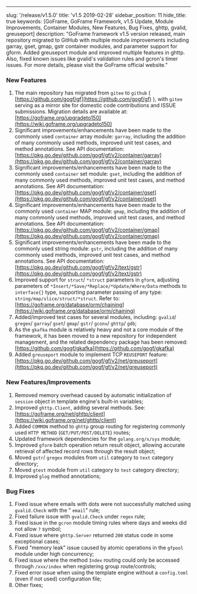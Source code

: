 ---
slug: '/release/v1.5.0'
title: 'v1.5 2019-02-28'
sidebar_position: 11
hide_title: true
keywords: [GoFrame, GoFrame Framework, v1.5 Update, Module Improvements, Container Modules, New Features, Bug Fixes, ghttp, gvalid, greuseport]
description: "GoFrame framework v1.5 version released, main repository migrated to GitHub with multiple module improvements including garray, gset, gmap, gstr container modules, and parameter support for gform. Added greuseport module and improved multiple features in ghttp. Also, fixed known issues like gvalid's validation rules and gcron's timer issues. For more details, please visit the GoFrame official website."

### New Features

1. The main repository has migrated from `gitee` to `github` ( [https://github.com/gogf/gf](https://github.com/gogf/gf) ), with `gitee` serving as a mirror site for domestic code contributions and ISSUE submissions. Migration details are available at: [https://goframe.org/upgradeto150](https://wiki.goframe.org/upgradeto150)
2. Significant improvements/enhancements have been made to the commonly used `container` array module: `garray`, including the addition of many commonly used methods, improved unit test cases, and method annotations. See API documentation: [https://pkg.go.dev/github.com/gogf/gf/v2/container/garray](https://pkg.go.dev/github.com/gogf/gf/v2/container/garray)
3. Significant improvements/enhancements have been made to the commonly used `container` set module: `gset`, including the addition of many commonly used methods, improved unit test cases, and method annotations. See API documentation: [https://pkg.go.dev/github.com/gogf/gf/v2/container/gset](https://pkg.go.dev/github.com/gogf/gf/v2/container/gset)
4. Significant improvements/enhancements have been made to the commonly used `container` MAP module: `gmap`, including the addition of many commonly used methods, improved unit test cases, and method annotations. See API documentation: [https://pkg.go.dev/github.com/gogf/gf/v2/container/gmap](https://pkg.go.dev/github.com/gogf/gf/v2/container/gmap)
5. Significant improvements/enhancements have been made to the commonly used string module: `gstr`, including the addition of many commonly used methods, improved unit test cases, and method annotations. See API documentation: [https://pkg.go.dev/github.com/gogf/gf/v2/text/gstr](https://pkg.go.dev/github.com/gogf/gf/v2/text/gstr)
6. Improved support for `struct`/ `*struct` parameters in `gform`, adjusting parameters of `*Insert/*Save/*Replace/*Update/Where/Data` methods to `interface{}` type, supporting parameter passing of any type: `string/map/slice/struct/*struct`. Refer to: [https://goframe.org/database/orm/chaining](https://wiki.goframe.org/database/orm/chaining)
7. Added/improved test cases for several modules, including: `gvalid`/ `gregex`/ `garray`/ `gset`/ `gmap`/ `gstr`/ `gconv`/ `ghttp`/ `gdb`;
8. As the `gkafka` module is relatively heavy and not a core module of the framework, it has been moved to a new repository for independent management, and the related dependency package has been removed: [https://github.com/gogf/gkafka](https://github.com/gogf/gkafka)
9. Added `greuseport` module to implement TCP `REUSEPORT` feature: [https://pkg.go.dev/github.com/gogf/gf/v2/net/greuseport](https://pkg.go.dev/github.com/gogf/gf/v2/net/greuseport)

### New Features/Improvements

1. Removed memory overhead caused by automatic initialization of `session` object in template engine's built-in variables;
2. Improved `ghttp.Client`, adding several methods. See: [https://goframe.org/net/ghttp/client](https://wiki.goframe.org/net/ghttp/client)
3. Added `COMMON` method to `ghttp` group routing for registering commonly used `HTTP METHOD` (`GET/PUT/POST/DELETE`) routes;
4. Updated framework dependencies for the `golang.org/x/sys` module;
5. Improved `gform` batch operation return result object, allowing accurate retrieval of affected record rows through the result object;
6. Moved `gstr`/ `gregex` modules from `util` category to `text` category directory;
7. Moved `gtest` module from `util` category to `test` category directory;
8. Improved `glog` method annotations;

### Bug Fixes

1. Fixed issue where emails with dots were not successfully matched using `gvalid.Check` with the " `email`" rule;
2. Fixed failure issue with `gvalid.Check` under `regex` rule;
3. Fixed issue in the `gcron` module timing rules where days and weeks did not allow `?` symbol;
4. Fixed issue where `ghttp.Server` returned `200` status code in some exceptional cases;
5. Fixed "memory leak" issue caused by atomic operations in the `gfpool` module under high concurrency;
6. Fixed issue where the method `Index` routing could only be accessed through `/xxx/index` when registering group route/controls;
7. Fixed error issue when using the template engine without a `config.toml` (even if not used) configuration file;
8. Other fixes;